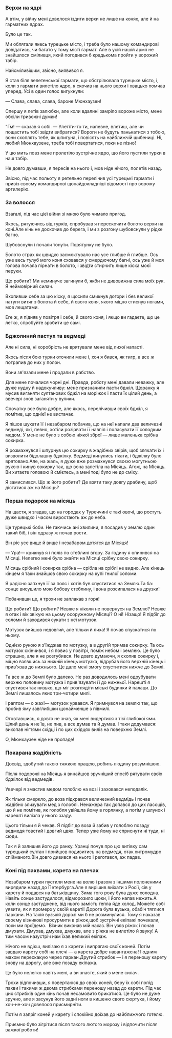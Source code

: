 ### Верхи на ядрі

А втім, у війну мені довелося їздити верхи не лише на конях, але й на гарматних ядрах.

Було це так.

Ми облягали якесь турецьке місто, і треба було нашому командирові довідатись, чи багато у тому місті гармат.
Але в усій нашій армії не знайшлося сміливця, який погодився б крадькома пройти у ворожий табір.

Найсміливішим, звісно, виявився я.

Я став біля велетенської гармати, що обстрілювала турецьке місто, і, коли з гармати вилетіло ядро, я скочив на нього верхи і хвацько помчав уперед.
Усі в один голос вигукнули:

— Слава, слава, слава, бароне Мюнхаузен!

Спершу я летів залюбки, але коли вдалині замріло вороже місто, мене обсіли тривожні думки!

"Гм! — сказав я собі. — Улетіти-то ти, напевне, влетиш, але чи пощастить тобі звідти вибратися?
Вороги не будуть панькатися з тобою, вони схоплять тебе, як шпигуна, і повісять на найближчій шибениці.
Ні, любий Мюнхаузене, треба тобі повертатися, поки не пізно!

У цю мить повз мене пролетіло зустрічне ядро, що його пустили турки в наш табір.

Не довго думавши, я пересів на нього і, мов ніде нічого, полетів назад.

Звісно, під час польоту я ретельно перелічив усі турецькі гармати і привіз своєму командирові щонайдокладніші відомості про ворожу артилерію.

### За волосся

Взагалі, під час цієї війни зі мною було чимало пригод.

Якось, рятуючись від турків, спробував я перескочити болото верхи на коні.Але кінь не доскочив до берега, і ми з розгону шубовснули у рідке багно.

Шубовснули і почали тонути.
Порятунку не було.

Болото страх як швидко засмоктувало нас усе глибше й глибше.
Ось уже весь тулуб мого коня сховався у смердючому багні, ось уже й моя голова почала пірнати в болото, і звідти стирчить лише кіска моєї перуки.

Що робити?
Ми неминуче загинули б, якби не дивовижна сила моїх рук.
Я неймовірний силач.

Вхопивши себе за цю кіску, я щосили смикнув догори і без великої натуги витяг з болота й себе, й свого коня, якого міцно стиснув ногами, мов лещатами.

Еге ж, я підняв у повітря і себе, й свого коня, і якщо ви гадаєте, що це легко, спробуйте зробити це самі.

### Бджолиний пастух та ведмеді

Але ні сила, ні хоробрість не врятували мене від лихої напасті.

Якось після бою турки оточили мене і, хоч я бився, як тигр, а все ж потрапив до них у полон.

Вони зв'язали мене і продали в рабство.

Для мене почалися чорні дні.
Правда, роботу мені давали неважку, але дуже нудну й надокучливу: мене призначили пасти бджіл.
Щоранку я мусив виганяти султанових бджіл на моріжок і пасти їх цілий день, а ввечері знов заганяти у вулики.

Спочатку все було добре, але якось, перелічивши своїх бджіл, я помітив, що однієї не вистачає.

Я пішов шукати її і незабаром побачив, що на неї напали два величезні ведмеді, які, певно, хотіли розірвати її навпіл і поласувати її солодким медом.
У мене не було з собою ніякої зброї — лише маленька срібна сокирка.

Я розмахнувся і шпурнув цю сокирку в жадібних звірів, щоб злякати їх і визволити бідолашну бджілку.
Ведмеді кинулись тікати, і бджілку було врятовано.Але, на жаль, я дуже вже розмахнувся своєю могутньою рукою і кинув сокирку так, що вона залетіла на Місяць.
Атож, на Місяць.
Ви хитаєте головою й смієтесь, а мені тоді було не до сміху.

Я замислився.
Що ж його робити?
Де взяти таку довгу драбину, щоб дістатися аж на Місяць?

### Перша подорож на місяць

На щастя, я згадав, що на городах у Туреччині є такі овочі, що ростуть дуже швидко і часом виростають аж до неба.

Це турецькі боби.
Не гаючись ані хвилини, я посадив у землю один такий біб, і він одразу ж почав рости.

Він ріс усе вище й вище і незабаром дотягся до Місяця!

— Ура!— крикнув я і поліз по стеблині вгору.
За годину я опинився на Місяці.
Нелегко мені було знайти на Місяці срібну свою сокирку.

Місяць срібний і сокирка срібна — срібла на сріблі не видно.
Але кінець кінцем я таки знайшов свою сокирку на купі гнилої соломи.

Я радісно запхнув її за пояс і хотів був спуститися на Землю.Та ба: сонце висушило мою бобову стеблину, і вона розсипалася на друзки!

Побачивши це, я трохи не заплакав з горя!

Що робити?
Що робити?
Невже я ніколи не повернуся на Землю?
Невже я отак і вік звікую на цьому осоружному Місяці?
О ні!
Нізащо!
Я підбіг до соломи й заходився сукати з неї мотузок.

Мотузок вийшов недовгий, але тільки й лиха!
Я почав спускатися по ньому.

Однією рукою я з'їжджав по мотузку, а в другій тримав сокирку.
Та ось мотузок скінчився, і я повис у повітрі, поміж небом і землею.
Це було страшно, але я не розгубився.
Не довго думаючи, я схопив сокирку і, міцно взявшись за нижній кінець мотузка, відрубав його верхній кінець і прив'язав до нижнього.
Це дало мені змогу спуститися нижче до Землі.

Та все ж до Землі було далеко.
Не раз доводилось мені одрубувати верхню половину мотузка і прив'язувати її до нижньої.
Нарешті я спустився так низько, що міг розглядіти міські будинки й палаци.
До Землі лишалось яких три-чотири милі.

І раптом — о жах!— мотузок урвався.
Я гримнувся на землю так, що пробив яму завглибшки щонайменше з півмилі.

Оговтавшись, я довго не знав, як мені видертися з тієї глибокої ями.
Цілий день я не їв, не пив, а все думав та й думав.
І таки додумався: викопав нігтями східці і по цих східцях виліз на поверхню Землі.

О, Мюнхаузен ніде не пропаде!

### Покарана жадібність

Досвід, здобутий такою тяжкою працею, робить людину розумнішою.

Після подорожі на Місяць я винайшов зручніший спосіб рятувати своїх бджілок від ведмедів.

Увечері я змастив медом голоблю на возі і заховався неподалік.

Як тільки смеркло, до воза підкрався величезний ведмідь і почав жадібно злизувати мед з голоблі.
Ненажера так допався до цих ласощів, що й не помітив, як голобля увійшла йому в горлянку, а потім у шлунок і нарешті вилізла у нього ззаду.

Цього тільки я й чекав.
Я підбіг до воза й забив у голоблю позаду ведмедя товстий і довгий цвях.
Тепер уже йому не сприснути ні туди, ні сюди.

Так я й залишив його до ранку.
Уранці почув про цю витівку сам турецький султан і прийшов подивитись на ведмедя, отак хитромудро спійманого.Він довго дивився на нього і реготався, аж падав.

### Коні під пахвами, карета на плечах

Незабаром турки пустили мене на волю і разом з іншими полоненими вирядили назад до Петербурга.Але я вирішив виїхати з Росії, сів у карету й подався на батьківщину.
Зима того року була дуже холодна. Навіть сонце застудилося, відморозило щоки, і його напав нежить.А коли сонце застуджене, від нього замість тепла йде холод.
Можете собі уявити, як я промерз у своїй кареті!
Дорога була вузька, обабіч тяглися паркани.
На такій вузькій дорозі ми б не розминулися.
Тому я наказав своєму візникові просурмити в ріжок,щоб зустрічні екіпажі почекали, поки ми проїдемо. 
Візник виконав мій наказ.
Він узяв ріжок і почав дмухати.
Дмухав, дмухав, дмухав, але з ріжка не вилетіло й звуку!
А тим часом назустріч нам їхав великий екіпаж.

Нічого не вдієш, вилізаю я з карети і випрягаю своїх коней.
Потім завдаю карету собі на плечі — а карета добре навантажена!
І одним махом перескакую через паркан.Другий стрибок — і я переношу карету знову на дорогу, але вже позаду екіпажа.

Це було нелегко навіть мені, а ви знаєте, який з мене силач.

Трохи відпочивши, я повертаюся до своїх коней, беру їх собі попід пахви і такими ж двома стрибками переношу назад до карети.
Під час цих стрибків один кінь почав несамовито брикатися.
Це було не дуже зручно, але я засунув його задні ноги в кишеню свого сюртука, і йому хоч-не-хоч довелося присмирніти.

Потім я запріг коней у карету і спокійно доїхав до найближчого готелю.

Приємно було зігрітися після такого лютого морозу і відпочити після важкої роботи!

